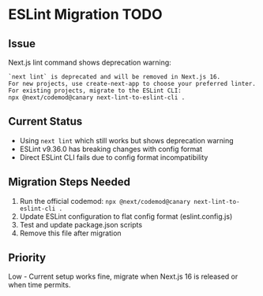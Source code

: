 # ESLint Migration TODO

## Issue
Next.js lint command shows deprecation warning:
```
`next lint` is deprecated and will be removed in Next.js 16.
For new projects, use create-next-app to choose your preferred linter.
For existing projects, migrate to the ESLint CLI:
npx @next/codemod@canary next-lint-to-eslint-cli .
```

## Current Status
- Using `next lint` which still works but shows deprecation warning
- ESLint v9.36.0 has breaking changes with config format
- Direct ESLint CLI fails due to config format incompatibility

## Migration Steps Needed
1. Run the official codemod: `npx @next/codemod@canary next-lint-to-eslint-cli .`
2. Update ESLint configuration to flat config format (eslint.config.js)
3. Test and update package.json scripts
4. Remove this file after migration

## Priority
Low - Current setup works fine, migrate when Next.js 16 is released or when time permits.